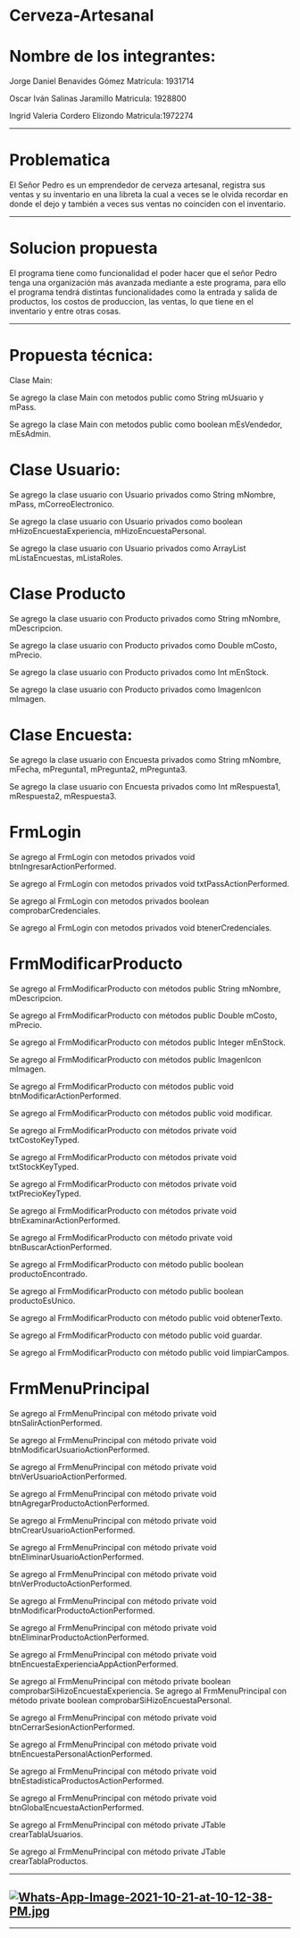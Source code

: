
# Cerveza-Artesanal

# Nombre de los integrantes:

Jorge Daniel Benavides Gómez Matrícula: 1931714

Oscar Iván Salinas Jaramillo Matricula: 1928800

Ingrid Valeria Cordero Elizondo Matricula:1972274

---------------------------------------------------------------------------------------------

# Problematica

El Señor Pedro es un emprendedor de cerveza artesanal, registra sus ventas y su inventario en una libreta la cual a veces se le olvida recordar en donde el dejo y también a veces sus ventas no coinciden con el inventario.

-------------------------------------------------------------------------------------------------------------------------------

# Solucion  propuesta
El programa tiene como funcionalidad el poder hacer que el señor Pedro tenga una organización más avanzada mediante a este programa, para ello el programa tendrá distintas funcionalidades como la entrada y salida de productos, los costos de produccion, las ventas, lo que tiene en el inventario y entre otras cosas.

----------------------------------------------------------------------------------------------------------------------

# Propuesta técnica:
Clase Main: 

Se agrego la clase Main con metodos public como String mUsuario y mPass.

Se agrego la clase Main con metodos public como boolean mEsVendedor, mEsAdmin.

# Clase Usuario:

Se agrego la clase usuario con Usuario privados como String mNombre, mPass, mCorreoElectronico. 

Se agrego la clase usuario con Usuario privados como boolean mHizoEncuestaExperiencia, mHizoEncuestaPersonal.

Se agrego la clase usuario con Usuario privados como ArrayList <Encuesta> mListaEncuestas, <String> mListaRoles.

# Clase Producto

Se agrego la clase usuario con Producto privados como String mNombre, mDescripcion. 

Se agrego la clase usuario con Producto privados como Double mCosto, mPrecio.

Se agrego la clase usuario con Producto privados como Int mEnStock.

Se agrego la clase usuario con Producto privados como ImagenIcon mImagen.

# Clase Encuesta:

Se agrego la clase usuario con Encuesta privados como String mNombre, mFecha, mPregunta1, mPregunta2, mPregunta3.

Se agrego la clase usuario con Encuesta privados como Int mRespuesta1, mRespuesta2, mRespuesta3.
 
# FrmLogin

Se agrego al FrmLogin con metodos privados void btnIngresarActionPerformed.

Se agrego al FrmLogin con metodos privados void txtPassActionPerformed.

Se agrego al FrmLogin con metodos privados boolean comprobarCredenciales.

Se agrego al FrmLogin con metodos privados void btenerCredenciales.
# FrmModificarProducto
Se agrego al FrmModificarProducto con métodos public String mNombre, mDescripcion.

Se agrego al FrmModificarProducto con métodos public Double mCosto, mPrecio.

Se agrego al FrmModificarProducto con métodos public Integer mEnStock.

Se agrego al FrmModificarProducto con métodos public ImagenIcon mImagen.

Se agrego al FrmModificarProducto con métodos public void btnModificarActionPerformed.

Se agrego al FrmModificarProducto con métodos public void modificar.

Se agrego al FrmModificarProducto con métodos private void txtCostoKeyTyped.

Se agrego al FrmModificarProducto con métodos private void txtStockKeyTyped.

Se agrego al FrmModificarProducto con métodos private void txtPrecioKeyTyped.

Se agrego al FrmModificarProducto con métodos private void btnExaminarActionPerformed.

Se agrego al FrmModificarProducto con método private void btnBuscarActionPerformed.

Se agrego al FrmModificarProducto con método public boolean productoEncontrado.

Se agrego al FrmModificarProducto con método public boolean productoEsUnico.

Se agrego al FrmModificarProducto con método public void obtenerTexto.

Se agrego al FrmModificarProducto con método public void guardar.

Se agrego al FrmModificarProducto con método public void limpiarCampos.

# FrmMenuPrincipal

Se agrego al FrmMenuPrincipal con método private void btnSalirActionPerformed.

Se agrego al FrmMenuPrincipal con método private void btnModificarUsuarioActionPerformed.

Se agrego al FrmMenuPrincipal con método private void btnVerUsuarioActionPerformed.

Se agrego al FrmMenuPrincipal con método private void btnAgregarProductoActionPerformed.

Se agrego al FrmMenuPrincipal con método private void btnCrearUsuarioActionPerformed.

Se agrego al FrmMenuPrincipal con método private void btnEliminarUsuarioActionPerformed.

Se agrego al FrmMenuPrincipal con método private void btnVerProductoActionPerformed.

Se agrego al FrmMenuPrincipal con método private void btnModificarProductoActionPerformed.

Se agrego al FrmMenuPrincipal con método private void btnEliminarProductoActionPerformed.

Se agrego al FrmMenuPrincipal con método private void btnEncuestaExperienciaAppActionPerformed.

Se agrego al FrmMenuPrincipal con método private boolean comprobarSiHizoEncuestaExperiencia.
Se agrego al FrmMenuPrincipal con método private boolean comprobarSiHizoEncuestaPersonal.

Se agrego al FrmMenuPrincipal con método private void btnCerrarSesionActionPerformed.

Se agrego al FrmMenuPrincipal con método private void btnEncuestaPersonalActionPerformed.

Se agrego al FrmMenuPrincipal con método private void btnEstadisticaProductosActionPerformed.

Se agrego al FrmMenuPrincipal con método private void btnGlobalEncuestaActionPerformed.

Se agrego al FrmMenuPrincipal con método private JTable crearTablaUsuarios.

Se agrego al FrmMenuPrincipal con método private JTable crearTablaProductos.


----------------------------------------------------------------------------------------------
[![Whats-App-Image-2021-10-21-at-10-12-38-PM.jpg](https://i.postimg.cc/9Qh1xXvW/Whats-App-Image-2021-10-21-at-10-12-38-PM.jpg)](https://postimg.cc/7fKgh4Hc)
------------------------------------------------------------------------------------------------
-------------------------------------------------------------------------------------------------


